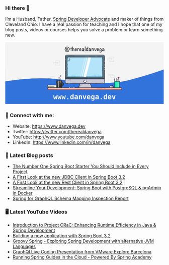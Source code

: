 ### Hi there 👋

I’m a Husband, Father, [Spring Developer Advocate](https://tanzu.vmware.com/developer/advocates/) and maker of things from Cleveland Ohio. I have a real passion for teaching and I hope that one of my blog posts, videos or courses helps you solve a problem or learn something new.

![Profile Header](./github_profile_header.png)

### 🤝 Connect with me:

- Website: https://www.danvega.dev
- Twitter: https://twitter.com/therealdanvega
- YouTube: http://www.youtube.com/danvega
- LinkedIn: https://www.linkedin.com/in/danvega

### 📝 Latest Blog posts

<!-- BLOG-POST-LIST:START -->
- [The Number One Spring Boot Starter You Should Include in Every Project](/blog/2023/09/17/spring-boot-starter)
- [A First Look at the new JDBC Client in Spring Boot 3.2](/blog/2023/09/11/spring-jdbc-client)
- [A First Look at the new Rest Client in Spring Boot 3.2](/blog/2023/09/08/rest-client-first-look)
- [Streamline Your Development: Spring Boot with PostgreSQL &amp; pgAdmin in Docker](/blog/2023/07/17/pgadmin-docker-compose)
- [Spring for GraphQL Schema Mapping Inspection Report](/blog/2023/07/13/graphql-schema-mapping-inspection)
<!-- BLOG-POST-LIST:END -->

### 🖥 Latest YouTube Videos

<!-- YOUTUBE:START -->
- [Introduction to Project CRaC: Enhancing Runtime Efficiency in Java &amp; Spring Development](https://www.youtube.com/watch?v=sVXUx_Y4hRU)
- [Building a new application with Spring Boot 3.2](https://www.youtube.com/watch?v=w1Nzqm7MnZI)
- [Groovy Spring - Exploring Spring Development with alternative JVM Languages](https://www.youtube.com/watch?v=aPIGYUDEKsY)
- [GraphQl Live Coding Presentation from VMware Explore Barcelona](https://www.youtube.com/watch?v=1mRK3FeV76I)
- [Running Spring Guides in the Cloud - Powered By Spring Academy](https://www.youtube.com/watch?v=kSSStm6b0Zg)
<!-- YOUTUBE:END -->
